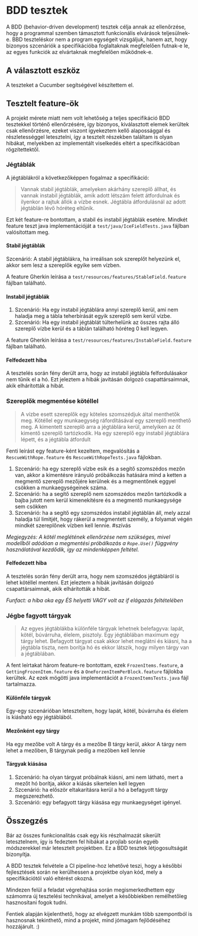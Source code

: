 # BDD tesztek
A BDD (behavior-driven development) tesztek célja annak az ellenőrzése, hogy a programmal szemben támasztott funkcionális elvárások teljesülnek-e.
BBD teszteléskor nem a program egységeit vizsgáljuk, hanem azt, hogy bizonyos szcenáriók a specifikációba foglaltaknak megfelelően futnak-e le,
az egyes funkciók az elvártaknak megfelelően működnek-e.
## A választott eszköz
A teszteket a Cucumber segítségével készítettem el.
## Tesztelt feature-ök
A projekt mérete miatt nem volt lehetőség a teljes specifikáció BDD tesztekkel történő ellenőrzésére, így bizonyos, kiválasztott elemek kerültek csak ellenőrzésre,
ezeket viszont igyekeztem kellő alapossággal és részletességgel letesztelni, így a tesztelt részekben találtam is olyan hibákat, melyekben az implementált viselkedés eltért a specifikációban rögzítettektől.
### Jégtáblák
A jégtáblákról a következőképpen fogalmaz a specifikáció:
> Vannak stabil jégtáblák, amelyeken akárhány szereplő állhat, és vannak instabil jégtáblák, amik adott létszám felett átfordulnak és ilyenkor a rajtuk állók a vízbe esnek. Jégtábla átfordulásnál az adott jégtáblán lévő hóréteg eltűnik.

Ezt két feature-re bontottam, a stabil és instabil jégtáblák esetére. Mindkét feature teszt java implementációját a `test/java/IceFieldTests.java` fájlban valósítottam meg.
#### Stabil jégtáblák
Szcenárió: A stabil jégtáblákra, ha irreálisan sok szereplőt helyezünk el, akkor sem lesz a szereplők egyike sem vízben.

A feature Gherkin leírása a `test/resources/features/StableField.feature` fájlban található.
#### Instabil jégtáblák
1. Szcenárió: Ha egy instabil jégtáblára annyi szereplő kerül, ami nem haladja meg a tábla teherbírását egyik szereplő sem kerül vízbe.
2. Szcenárió: Ha egy instabil jégtáblát túlterhelünk az összes rajta álló szereplő vízbe kerül és a táblán található hóréteg 0 kell legyen.

A feature Gherkin leírása a `test/resources/features/InstableField.feature` fájlban található.
#### Felfedezett hiba
A tesztelés során fény derült arra, hogy az instabil jégtábla felfordulásakor nem tűnik el a hó. Ezt jeleztem a hibák javításán dolgozó csapattársaimnak, akik elhárították a hibát.

### Szereplők megmentése kötéllel
> A vízbe esett szereplők egy köteles szomszédjuk által menthetők meg. Kötéllel egy munkaegység ráfordításával egy szereplő menthető meg.
> A kimentett szereplő arra a jégtáblára kerül, amelyiken az őt kimentő szereplő tartózkodik. Ha egy szereplő egy instabil jégtáblára lépett, és a jégtábla átfordult

Fenti leírást egy feature-ként kezeltem, megvalósítás a `RescueWithRope.feature` és `RescueWithRopeTests.java` fájlokban.

1. Szcenárió: ha egy szereplő vízbe esik és a segítő szomszédos mezőn van, akkor a kimentésre irányuló próbálkozás hatására mind a ketten a megmentő szereplő mezőjére kerülnek és a megmentőnek eggyel csökken a munkaegységeinek száma.
2. Szcenárió: ha a segítő szereplő nem szomszédos mezőn tartózkodik a bajba jutott nem kerül kimenekítésre és a megmentő munkaegysége sem csökken
3. Szcenárió: ha a segítő egy szomszédos instabil jégtáblán áll, mely azzal haladja túl limitjét, hogy rákerül a megmentett személy, a folyamat végén mindkét szereplőnek vízben kell lennie. #szívás

*Megjegyzés: A kötél meglétének ellenőrzése nem szükséges, mivel modellből adódóan a megmentési próbálkozás a `Rope.Use()` függvény használatával kezdődik, így az mindenképpen feltétel.*

#### Felfedezett hiba
A tesztelés során fény derült arra, hogy nem szomszédos jégtábláról is lehet kötéllel menteni. Ezt jeleztem a hibák javításán dolgozó csapattársaimnak, akik elhárították a hibát.

*Funfact: a hiba oka egy ÉS helyetti VAGY volt az if elágazás feltételében*
### Jégbe fagyott tárgyak
> Az egyes jégtáblákba különféle tárgyak lehetnek belefagyva: lapát, kötél, búvárruha, élelem, pisztoly.
> Egy jégtáblában maximum egy tárgy lehet. Befagyott tárgyat csak akkor lehet meglátni és kiásni, ha a jégtábla tiszta,
> nem borítja hó és ekkor látszik, hogy milyen tárgy van a jégtáblában.

A fent leírtakat három feature-re bontottam, ezek `FrozenItems.feature`, a `GettingFrozenItem.feature` és a `OneForzenItemPerBlock.feature` fájlokba kerültek.
Az ezek mögötti java implementációt a `FrozenItemsTests.java` fájl tartalmazza.
#### Különféle tárgyak
Egy-egy szcenárióban leteszteltem, hogy lapát, kötél, búvárruha és élelem is kiásható egy jégtáblából.
#### Mezőnként egy tárgy
Ha egy mezőbe volt A tárgy és a mezőbe B tárgy kerül, akkor A tárgy nem lehet a mezőben, B tárgynak pedig a mezőben kell lennie
#### Tárgyak kiásása
1. Szcenárió: ha olyan tárgyat próbálnak kiásni, ami nem látható, mert a mezőt hó borítja, akkor a kiásás sikertelen kell legyen
2. Szcenárió: ha először eltakarításra kerül a hó a befagyott tárgy megszerezhető.
3. Szcenárió: egy befagyott tárgy kiásása egy munkaegységet igényel.
## Összegzés
Bár az összes funkcionalitás csak egy kis részhalmazát sikerült letesztelnem, így is fedeztem fel hibákat a projlab során egyéb módszerekkel már letesztelt projektben. Ez a BDD tesztek létjogosultságát bizonyítja.

A BDD tesztek felvétele a CI pipeline-hoz lehetővé teszi, hogy a későbbi fejlesztések során ne kerülhessen a projektbe olyan kód, mely a specifikációtól való eltérést okozná.

Mindezen felül a feladat végrehajtása során megismerkedhettem egy számomra új tesztelési technikával, amelyet a későbbiekben remélhetőleg hasznosítani fogok tudni.

Fentiek alapján kijelenthető, hogy az elvégzett munkám több szempontból is hasznosnak tekinthető, mind a projekt, mind jómagam fejlődéséhez hozzájárult. :)

